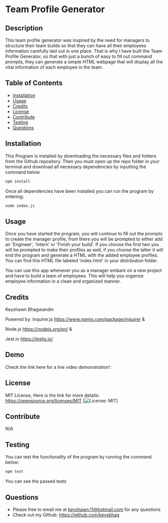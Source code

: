 # Team Profile Generator 


## Description 
This team profile generator was inspired by the need for managers to structure their team builds so that they can have all their employees information carefully laid out in one place. That is why  I have built the Team Profile Generator, so that with just a bunch of easy to fill out command prompts, they can generate a simple HTML webpage that will display all the vital information of each employee in the team.


## Table of Contents 
* [Installation](#installation)
* [Usage](#usage)
* [Credits](#credits)
* [License](#license)
* [Contribute](#contribute)
* [Testing](#testing)
* [Questions](#questions) 


## Installation
This Program is installed by downloading the necessary files and folders from the Github repository. Then you must open up the repo folder in your terminal and download all necessary dependencies by inputting the command below

```md
npm install
```

Once all dependencies have been installed you can run the program by entering:

```md
node index.js
```


## Usage

Once you have started the program, you will continue to fill out the prompts to create the manager profile, from there you will be prompted to either add an 'Engineer', 'Intern' or 'Finish your build'. If you choose the first two you will be prompted to make their profiles as well, if you choose the latter it will end the program and generate a HTML with the added employee profiles. You can find this HTML file labeled 'index.html' in your distribution folder.

You can use this app whenever you as a manager embark on a new project and have to build a team of employees. This will help you organize employee information in a clean and organized manner.


## Credits

Keyshawn Bhagwandin

Powered by: Inquirer.js https://www.npmjs.com/package/inquirer &

Node.js https://nodejs.org/en/ &

Jest.io https://jestjs.io/


## Demo

Check the link here for a live video demonstration! : 


## License
MIT License, Here is the link for more details: https://opensource.org/licenses/MIT [![License: MIT](https://img.shields.io/badge/License-MIT-yellow.svg)] 


## Contribute 
N/A


## Testing 
You can test the functionality of the program by running the command below:

```md
npm test
```

You can see the passed tests


## Questions 
* Please free to email me at keyshawn.11@hotmail.com for any questions
* Check out my Github: https://github.com/keysbhag 

